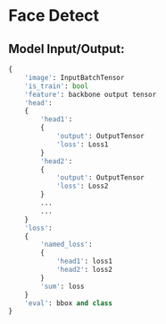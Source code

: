 <!--
 * @Author: lidong
 * @Date: 2021-06-23 14:00:24
 * @LastEditors: lidong
 * @LastEditTime: 2021-06-23 14:06:19
 * @Description: file content
-->

# Face Detect

## Model Input/Output:
```python
{
    'image': InputBatchTensor
    'is_train': bool
    'feature': backbone output tensor
    'head':
    {
        'head1':
        {
            'output': OutputTensor
            'loss': Loss1
        }
        'head2':
        {
            'output': OutputTensor
            'loss': Loss2
        }
        ...
        ...
    }
    'loss':
    {
        'named_loss':
        {
            'head1': loss1
            'head2': loss2
        }
        'sum': loss
    }
    'eval': bbox and class
}
```